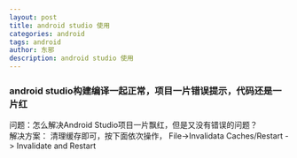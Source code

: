 ```yaml
---
layout: post
title: android studio 使用
categories: android
tags: android
author: 东邪
description: android studio 使用
---
```


### android studio构建编译一起正常，项目一片错误提示，代码还是一片红

问题：怎么解决Android Studio项目一片飘红，但是又没有错误的问题？  
解决方案：
清理缓存即可，按下面依次操作，
File->Invalidata Caches/Restart -> Invalidate and Restart


